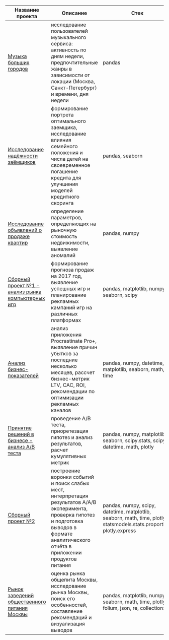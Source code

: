 | Название проекта | Описание | Стек |
| ------------- | ------------- | ------------ |
| [Музыка больших городов](yandex_music_project/) | исследование пользователей музыкального сервиса: активность по дням недели, предпочтительные жанры в зависимости от локации (Москва, Санкт-Петербург) и времени, дня недели | pandas | 
| [Исследование надёжности заёмщиков](borrower_reliability_research/)  | формирование портрета оптимального заемщика, исследование влияния семейного положения и числа детей на своевременное погашение кредита для улучшения моделей кредитного скоринга  | pandas, seaborn |
| [Исследование объявлений о продаже квартир](real_estate/)  | определение параметров, определяющих на рыночную стоимость недвижимости, выявление аномалий  | pandas, numpy |
| [Сборный проект №1 - анализ рынка компьютерных игр](precast_project_one/)  | формирование прогноза продаж на 2017 год, выявление успешных игр  и планирование рекламных кампаний игр на различных платформах | pandas, matplotlib, numpy, seaborn, scipy |
| [Анализ бизнес-показателей](analysis_of_business_indicators/)  | анализ приложения Procrastinate Pro+, выявление причин убытков за последние несколько месяцев, рассчет бизнес-метрик LTV, CAC, ROI, рекомендации по оптимизации рекламных каналов | pandas, numpy, datetime, matplotlib, seaborn, math, time |
| [Принятие решений в бизнесе - анализ А/В теста](a_b_tests/)  | проведение А/В теста, приоретезация гипотез  и анализ результатов, расчет кумулятивных метрик  | pandas, numpy, matplotlib, seaborn, scipy.stats, scipy, datetime, math, plotly|
| [Сборный проект №2](precast_project_two/)  | построение воронки событий и поиск слабых мест, интерпретация результатов А/А/В эксперимента, проверка гипотез и подготовка выводов в формате аналитического отчёта в приложении продуктов питания | pandas, numpy, scipy, datetime, matplotlib, seaborn, math, time, plotly, statsmodels.stats.proportion, plotly.express |
| [Рынок заведений общественного питания Москвы](food_service_market/)  | оценка рынка общепита Москвы, исследование рынка Москвы, поиск его особенностей, составление рекомендаций и визуализация выводов | pandas, matplotlib, numpy,  seaborn, math, time, plotly, folium, json, re, collections |
